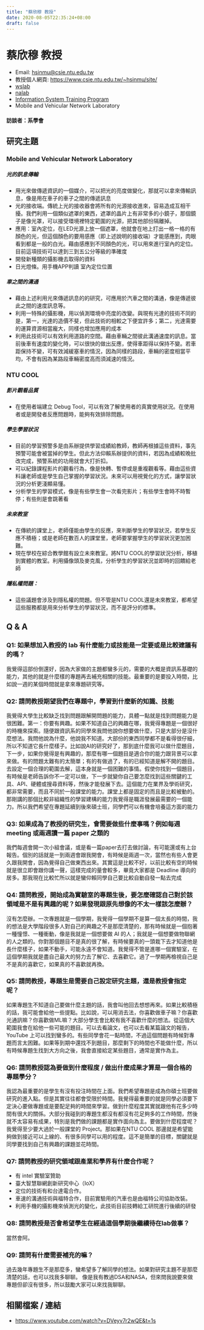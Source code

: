 ```yaml
---
title: "蔡欣穆 教授"
date: 2020-08-05T22:35:24+08:00
draft: false
---
```


# 蔡欣穆 教授

- Email: hsinmu@csie.ntu.edu.tw
- 教授個人網頁: https://www.csie.ntu.edu.tw/~hsinmu/site/
- [wslab](https://wslab.csie.ntu.edu.tw/)
- [nalab](http://nalab.csie.ntu.edu.tw/)
- [Information System Training Program](https://train.csie.ntu.edu.tw/train/)
- Mobile and Vehicular Network Laboratory

#### 訪談者：系學會

## 研究主題

### Mobile and Vehicular Network Laboratory

##### 光的訊息傳輸
* 用光來做傳遞資訊的一個媒介，可以把光的亮度做變化，那就可以拿來傳輸訊息，像是用在車子的車子之間的傳遞訊息
* 光的接收端。傳統上光的接收器會將所有的光源接收進來，容易造成互相干擾。我們利用一個類似遮罩的東西，遮罩的晶片上有非常多的小鏡子，那個鏡子是像光罩，可以接受環境裡特定範圍的光源，把其他部份隔離掉。
* 應用：室內定位，在LED光源上放一個遮罩，他就會在地上打出一格一格的有顏色的光，但這個顏色的要用感應（即上述說明的接收端）才能感應到，肉眼看到都是一般的白光。藉由感應到不同顏色的光，可以用來進行室內的定位。目前這項技術可以達到三到五公分等級的準確度
* 開發新種類的攝影機去取得的資料
* 日光燈條。用手機APP判讀 室內定位位置

##### 車之間的溝通
* 藉由上述利用光來傳遞訊息的的研究，可應用於汽車之間的溝通，像是傳遞彼此之間的速度訊息等。
* 利用一特殊的攝影機，用以偵測環境中亮度的改變。與現有光達的技術不同的是，第一，光達的造價不斐，但此技術的相較之下便宜許多；第二，光達需要的運算資源相當龐大，同樣也增加應用的成本
* 利用此技術可以有效利用道路的空間。藉由車輛之間彼此溝通速度的訊息。當前後車有速度的變化時，可以很快的做出反應，使得車距得以保持不變。若車距保持不變，可有效減緩塞車的情況，因為同樣的路段，車輛的密度相當平均，不會有因為某路段車輛密度高而須減速的情況。

### NTU COOL

##### 影片觀看品質
* 在使用者端建立 Debug Tool，可以有效了解使用者的真實使用狀況。在使用者或是開發者反應問題時，能夠有效排除問題。

##### 學生學習狀況
* 目前的學習預警多是由系辦提供學習成績給教師，教師再根據這些資料，事先預警可能會被當掉的學生。但此方法仰賴系辦提供的資料，若因為成績較晚批改完成，預警系統的功用就會大打折扣。
* 可以紀錄課程影片的觀看行為，像是快轉、暫停或是重複觀看等。藉由這些資料讓老師或是學生自己掌握的學習狀況。未來可以用視覺化的方式，讓學習狀況的分析更淺顯易懂。
* 分析學生的學習模式，像是有些學生會一次看完影片；有些學生會時不時暫停；有些則是會跳著看

##### 未來教室
* 在傳統的課堂上，老師僅能由學生的反應，來判斷學生的學習狀況，若學生反應不積極；或是老師在數百人的課堂里，老師要掌握學生的學習狀況更加困難。
* 現在學校在綜合教學館有設立未來教室。將NTU COOL的學習狀況分析，移植到實體的教室。利用攝像頭及麥克風，分析學生的學習狀況並即時的回饋給老師


##### 隱私權問題：
* 這些議題會涉及到隱私權的問題。但不管是NTU COOL還是未來教室，都希望這些服務都是用來分析學生的學習狀況，而不是評分的標準。

## Q & A

### Q1: 如果想加入教授的 lab 有什麼能力或技能是一定要或是比較建議有的嗎？
我覺得這部份倒還好，因為大家做的主題都蠻多元的，需要的大概是資訊系基礎的能力，其他的就是什麼樣的專題再去補充相關的技能。最重要的是要投入時間，比如說一週的某個時間就是拿來專題研究等。

### Q2: 請問教授期望我們在專題中，學習到什麼新的知識、技能
我覺得大學生比較缺乏找到問題跟解開問題的能力，具體一點就是找到問題能力是很困難。第一：你要有興趣。如果不知道自己的興趣在哪，我覺得專題是一個很好的時機來探索。隨便跟資訊系的同學來我問他說你想要做什麼，只是大部分是沒什麼想法。我問他說為什麼，他說我不知道。大部份的東西同學都不是看得很仔細，所以不知道它長什麼樣子。比如說AI的研究好了，那到底什麼我可以做什麼題目，下一步，如果你覺得是有興趣的，那麼有哪一個題目是適合你的能力跟背景可以拿來做。有的問題太難有的太簡單；有的有做過了，有的已經知道是解不開的題目。去設定一個合理的範圍去解，這本身就是一個困難的事情。假使你找到一個題目，有時候是老師告訴你不一定可以做，下一步就變你自己要怎麼找到這些關鍵的工具、API、硬體或搜尋資料等，然後才能發展下去。這個能力在業界及學術研究，都非常需要，而且不同於一般課堂的能力。課堂上都是固定的而且是比較被動的。那剛講的那個比較非組織性的學習建構的能力我覺得是職涯發展最需要的一個能力。所以我們希望在專題延續到後來碩士班，同學們可以有機會培養這方面的能力

### Q3: 如果成為了教授的研究生，會需要做些什麼事嗎？例如每週 meeting 或兩週讀一篇 paper 之類的
我們每週會開一次小組會議，或是看一篇paper去打去做討論，有可能還或有上台報告。個別的話就是一到兩週會跟我開會，有時候是兩週一次，當然也有些人會更久跟我開會，因為覺得自己做東西出來。其實這是比較不好，以前比較有空的時候就是很立即會跟你講一聲，這樣完成的量會較多，畢竟大家都是 Deadline 導向的居多。那我現在比較忙所以就是蠻仰賴同學自己要比較自動自發一點去完成


### Q4: 請問教授，開始成為實驗室的專題生後，要怎麼確認自己對於該領域是不是有興趣的呢？如果發現跟原先想像的不太一樣該怎麼辦？
沒有怎麼辦。一次專題就是一個學期，我覺得一個學期不是算一個太長的時間，我的想法是大學階段很多人對自己的興趣之不是那麼清楚的，那有時候就是一個抱著一種憧憬、一種衝動，像是我就是一個想要做 AI 的人；我就是一個想要做物聯網的人之類的。你對那個題目不是真的很了解，有時候要真的一頭栽下去才知道他是長什麼樣子，如果不動手，可能永遠不會知道。我覺得不管是進哪一個實驗室，在這個學期我就是盡自己最大的努力去了解它、去喜歡它。過了一學期再檢視自己是不是真的喜歡它，如果真的不喜歡就再換。

### Q5: 請問教授，專題生是需要自己設定研究主題，還是教授會指定呢？
如果專題生不知道自己要做什麼主題的話，我會叫他回去想想再來。如果比較積極的話，我可能會給他一些提點。比如說，可以用消去法，你喜歡做車子嘛？你喜歡光通訊嘛？你喜歡做ML嘛？大部分學生會比較有我不喜歡什麼的想法。從這個大範圍我會在給他一些可能的題目。可以去看論文，也可以去看某篇論文的報告，YouTube 上可以找到蠻多的。有些同學會花一點時間，不過這個問題有時候對專題而言太困難。如果等到期中還找不到題目，那麼剩下的時間也不能做什麼，所以有時候專題生找到大方向之後，我會直接給定某些題目，通常是實作為主。

### Q6: 請問教授認為要做到什麼程度 / 做出什麼成果才算是一個合格的專題學分？
我認為最重要的是學生有沒有投注時間在上面。我們希望專題是成為你碩士班要做研究的進入點。但是其實往往都會受限於時間。我覺得最重要的就是同學必須要下定決心要做專題或是要配足夠的時間來學習。做到什麼程度其實就跟他有花多少時間有很大的關係。大部分我碰到的專題生都沒有都沒有花足夠多的工作時間，然後就不太容易有成果，特別是我們做的課題都是實作面向為主。要做到什麼程度呢？我覺得至少要大過於一般課堂的 Project。那如果在NTU COOL 那邊就是希望能夠做到接近可以上線的、有很多同學可以用的程度。這不是簡單的目標，關鍵就是同學要找到自己有興趣的課題並花時間。

### Q7: 請問教授的研究領域跟產業和學界有什麼合作呢？
* 有 intel 實驗室贊助
* 臺大智慧聯網創新研究中心（IoX）
* 定位的技術有和台達電合作。
* 車速的溝通技術與福特合作，目前實驗用的汽車也是由福特公司協助改裝。
* 利用手機的攝影機來偵測光的變化，此技術目前技轉給工研院進行後續的研發

### Q8: 請問教授是否會希望學生在經過這個學期後繼續待在lab做事？
當然會阿。

### Q9: 請問有什麼需要補充的嘛？ 
過去幾年專題生不是那麼多，蠻希望多了解同學的想法。如果對研究主題不是那麼清楚的話，也可以找我多聊聊。 像是我有教過DSA和NASA，但來問我說要來做專題但卻沒有很多，所以鼓勵大家可以來找我聊聊。





## 相關檔案 / 連結

* https://www.youtube.com/watch?v=DVeyv7r2wQE&t=1s